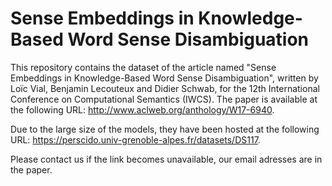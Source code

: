 # Sense Embeddings in Knowledge-Based Word Sense Disambiguation

This repository contains the dataset of the article named "Sense Embeddings in Knowledge-Based Word Sense Disambiguation", written by Loïc Vial, Benjamin Lecouteux and Didier Schwab, for the 12th International Conference on Computational Semantics (IWCS). The paper is available at the following URL: <http://www.aclweb.org/anthology/W17-6940>.

Due to the large size of the models, they have been hosted at the following URL: <https://perscido.univ-grenoble-alpes.fr/datasets/DS117>.

Please contact us if the link becomes unavailable, our email adresses are in the paper.
